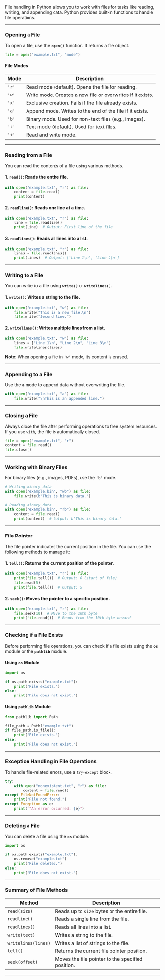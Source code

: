 File handling in Python allows you to work with files for tasks like reading, writing, and appending data. Python provides built-in functions to handle file operations.

---

### Opening a File
To open a file, use the **`open()`** function. It returns a file object.

```python
file = open("example.txt", "mode")
```

#### File Modes
| Mode   | Description                                     |
|--------|-------------------------------------------------|
| `'r'`  | Read mode (default). Opens the file for reading. |
| `'w'`  | Write mode. Creates a new file or overwrites if it exists. |
| `'x'`  | Exclusive creation. Fails if the file already exists. |
| `'a'`  | Append mode. Writes to the end of the file if it exists. |
| `'b'`  | Binary mode. Used for non-text files (e.g., images). |
| `'t'`  | Text mode (default). Used for text files.        |
| `'+'`  | Read and write mode.                            |

---

### Reading from a File
You can read the contents of a file using various methods.

#### 1. **`read()`**: Reads the entire file.
```python
with open("example.txt", "r") as file:
    content = file.read()
    print(content)
```

#### 2. **`readline()`**: Reads one line at a time.
```python
with open("example.txt", "r") as file:
    line = file.readline()
    print(line)  # Output: First line of the file
```

#### 3. **`readlines()`**: Reads all lines into a list.
```python
with open("example.txt", "r") as file:
    lines = file.readlines()
    print(lines)  # Output: ['Line 1\n', 'Line 2\n']
```

---

### Writing to a File
You can write to a file using **`write()`** or **`writelines()`**.

#### 1. **`write()`**: Writes a string to the file.
```python
with open("example.txt", "w") as file:
    file.write("This is a new file.\n")
    file.write("Second line.")
```

#### 2. **`writelines()`**: Writes multiple lines from a list.
```python
with open("example.txt", "w") as file:
    lines = ["Line 1\n", "Line 2\n", "Line 3\n"]
    file.writelines(lines)
```

**Note**: When opening a file in `'w'` mode, its content is erased.

---

### Appending to a File
Use the **`a`** mode to append data without overwriting the file.

```python
with open("example.txt", "a") as file:
    file.write("\nThis is an appended line.")
```

---

### Closing a File
Always close the file after performing operations to free system resources. If you use `with`, the file is automatically closed.

```python
file = open("example.txt", "r")
content = file.read()
file.close()
```

---

### Working with Binary Files
For binary files (e.g., images, PDFs), use the `'b'` mode.

```python
# Writing binary data
with open("example.bin", "wb") as file:
    file.write(b"This is binary data.")

# Reading binary data
with open("example.bin", "rb") as file:
    content = file.read()
    print(content)  # Output: b'This is binary data.'
```

---

### File Pointer
The file pointer indicates the current position in the file. You can use the following methods to manage it:

#### 1. **`tell()`**: Returns the current position of the pointer.
```python
with open("example.txt", "r") as file:
    print(file.tell())  # Output: 0 (start of file)
    file.read(5)
    print(file.tell())  # Output: 5
```

#### 2. **`seek()`**: Moves the pointer to a specific position.
```python
with open("example.txt", "r") as file:
    file.seek(10)  # Move to the 10th byte
    print(file.read())  # Reads from the 10th byte onward
```

---

### Checking if a File Exists
Before performing file operations, you can check if a file exists using the **`os`** module or the **`pathlib`** module.

#### Using `os` Module
```python
import os

if os.path.exists("example.txt"):
    print("File exists.")
else:
    print("File does not exist.")
```

#### Using `pathlib` Module
```python
from pathlib import Path

file_path = Path("example.txt")
if file_path.is_file():
    print("File exists.")
else:
    print("File does not exist.")
```

---

### Exception Handling in File Operations
To handle file-related errors, use a `try-except` block.

```python
try:
    with open("nonexistent.txt", "r") as file:
        content = file.read()
except FileNotFoundError:
    print("File not found.")
except Exception as e:
    print(f"An error occurred: {e}")
```

---

### Deleting a File
You can delete a file using the **`os`** module.

```python
import os

if os.path.exists("example.txt"):
    os.remove("example.txt")
    print("File deleted.")
else:
    print("File does not exist.")
```

---

### Summary of File Methods

| Method       | Description                                       |
|--------------|---------------------------------------------------|
| `read(size)` | Reads up to `size` bytes or the entire file.      |
| `readline()` | Reads a single line from the file.                |
| `readlines()`| Reads all lines into a list.                      |
| `write(text)`| Writes a string to the file.                     |
| `writelines(lines)`| Writes a list of strings to the file.       |
| `tell()`     | Returns the current file pointer position.        |
| `seek(offset)`| Moves the file pointer to the specified position.|

---
